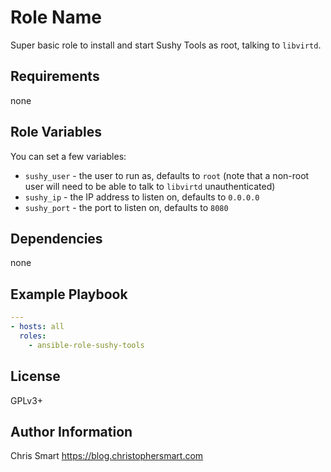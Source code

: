 Role Name
=========

Super basic role to install and start Sushy Tools as root, talking to `libvirtd`.

Requirements
------------

none

Role Variables
--------------

You can set a few variables:

 - `sushy_user` - the user to run as, defaults to `root` (note that a non-root user will need to be able to talk to `libvirtd` unauthenticated)
 - `sushy_ip` - the IP address to listen on, defaults to `0.0.0.0`
 - `sushy_port` - the port to listen on, defaults to `8080`

Dependencies
------------

none

Example Playbook
----------------


```yaml
---
- hosts: all
  roles:
    - ansible-role-sushy-tools
```

License
-------

GPLv3+

Author Information
------------------

Chris Smart https://blog.christophersmart.com
